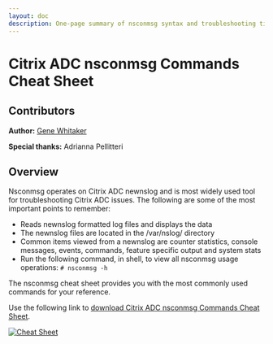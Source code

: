 ```yaml
---
layout: doc
description: One-page summary of nsconmsg syntax and troubleshooting tips.
---
```

# Citrix ADC nsconmsg Commands Cheat Sheet

## Contributors

**Author:** [Gene Whitaker](mailto:gene.whitaker@citrix.com)

**Special thanks:** Adrianna Pellitteri

## Overview

Nsconmsg operates on Citrix ADC newnslog and is most widely used tool for troubleshooting Citrix ADC issues. The following are some of the most important points to remember:

*  Reads newnslog formatted log files and displays the data
*  The newnslog files are located in the /var/nslog/ directory
*  Common items viewed from a newnslog are counter statistics, console messages, events, commands, feature specific output and system stats
*  Run the following command, in shell, to view all nsconmsg usage operations: `# nsconmsg -h`

The nsconmsg cheat sheet provides you with the most commonly used commands for your reference.

Use the following link to [download Citrix ADC nsconmsg Commands Cheat Sheet](/en-us/tech-zone/learn/downloads/diagrams-posters_cheat-sheet-adc-nsconmsg.pdf).

[![Cheat Sheet](/en-us/tech-zone/learn/media/diagrams-posters_cheat-sheet-adc-nsconmsg_1.png)](/en-us/tech-zone/learn/downloads/diagrams-posters_cheat-sheet-adc-nsconmsg.pdf)
